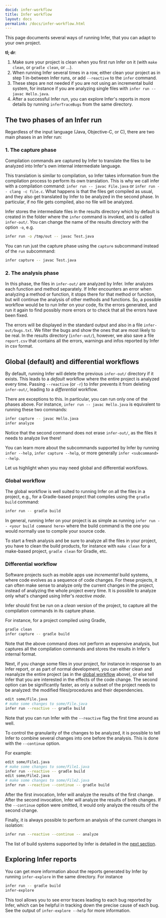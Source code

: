 ```yaml
---
docid: infer-workflow
title: Infer workflow
layout: docs
permalink: /docs/infer-workflow.html
---
```


This page documents several ways of running Infer, that you can adapt
to your own project.

**tl; dr**:

1. Make sure your project is clean when you first run Infer on it
  (with `make clean`, or `gradle clean`, or ...).
2. When running Infer several times in a row, either clean your
  project as in step 1 in-between Infer runs, or add `--reactive`
  to the `infer` command.
3. These steps are not needed if you are not using an incremental
  build system, for instance if you are analyzing single files with
  `infer run -- javac Hello.java`.
4. After a successful Infer run, you can explore Infer's reports in
  more details by running `inferTraceBugs` from the same directory.

## The two phases of an Infer run

Regardless of the input language (Java, Objective-C, or C), there are
two main phases in an Infer run:

### 1. The capture phase

Compilation commands are captured by Infer to translate the files to
be analyzed into Infer's own internal intermediate language.

This translation is similar to compilation, so Infer takes information
from the compilation process to perform its own translation. This is
why we call infer with a compilation command: `infer run -- javac
File.java` or `infer run -- clang -c file.c`. What happens is that the
files get compiled as usual, and they also get translated by Infer to
be analyzed in the second phase. In particular, if no file gets
compiled, also no file will be analyzed.

Infer stores the intermediate files in the results directory which by
default is created in the folder where the `infer` command is invoked,
and is called `infer-out/`.  You can change the name of the results
directory with the option `-o`, e.g.

```bash
infer run -o /tmp/out -- javac Test.java
```

You can run just the capture phase using the `capture` subcommand instead of the `run` subcommand:
```bash
infer capture -- javac Test.java
```

### 2. The analysis phase

In this phase, the files in `infer-out/` are analyzed by Infer.  Infer
analyzes each function and method separately. If Infer encounters an
error when analyzing a method or function, it stops there for that
method or function, but will continue the analysis of other methods
and functions. So, a possible workflow would be to run Infer on your
code, fix the errors generated, and run it again to find possibly more
errors or to check that all the errors have been fixed.

The errors will be displayed in the standard output and also in a file
`infer-out/bugs.txt`. We filter the bugs and show the ones that are
most likely to be real. In the results directory (`infer-out/`),
however, we also save a file `report.csv` that contains all the
errors, warnings and infos reported by Infer in csv format.


## Global (default) and differential workflows

By default, running Infer will delete the previous `infer-out/`
directory if it exists. This leads to a *default* workflow where
the entire project is analyzed every time.
Passing `--reactive` (or `-r`) to Infer prevents it from
deleting `infer-out/`, leading to a *differential* workflow.

There are exceptions to this. In particular, you can run only one of
the phases above. For instance, `infer run -- javac Hello.java` is
equivalent to running these two commands:

```bash
infer capture -- javac Hello.java
infer analyze
```

Notice that the second command does not erase `infer-out/`, as the
files it needs to analyze live there!

You can learn more about the subcommands supported by Infer by
running `infer --help`, `infer capture --help`, or more generally
`infer <subcommand> --help`.

Let us highlight when you may need global and differential
workflows.


### Global workflow

The global workflow is well suited to running Infer on all the files
in a project, e.g., for a Gradle-based project that compiles using the
`gradle build` command:

```bash
infer run -- gradle build
```

In general, running Infer on your project is as simple as running
`infer run -- <your build command here>` where the build command is the
one you would normally use to compile your source code.

To start a fresh analysis and be sure to analyze all the files in your
project, you have to clean the build products, for instance with `make clean`
for a make-based project, `gradle clean` for Gradle, etc.


### Differential workflow

Software projects such as mobile apps use *incremental* build systems,
where code evolves as a sequence of code changes. For these projects,
it can often make sense to analyze only the current changes in the
project, instead of analyzing the whole project every time. It is
possible to analyze only what's changed using Infer's *reactive mode*.

Infer should first be run on
a *clean* version of the project, to capture all the compilation
commands in its capture phase.

For instance, for a project compiled using Gradle,

```bash
gradle clean
infer capture -- gradle build
```

Note that the above command does not perform an expensive analysis, but
captures all the compilation commands and stores the results
in Infer's internal format.

Next, if you change some files in your project, for instance in
response to an Infer report, or as part of normal development, you can
either clean and reanalyze the entire project (as in the [global
workflow](#Global-workflow) above), or else tell Infer that you are
interested in the effects of the code change.
The second option can be significantly faster, as only a subset of the project
needs to be analyzed: the modified files/procedures and their
dependencies.

```bash
edit some/File.java
# make some changes to some/File.java
infer run --reactive -- gradle build
```

Note that you can run Infer with the `--reactive` flag the first
time around as well.

To control the granularity of the changes to be analyzed, it is possible
to tell Infer to combine several changes into one before the analysis.
This is done with the `--continue` option.

For example:

```bash
edit some/File1.java
# make some changes to some/File1.java
infer run --reactive -- gradle build
edit some/File2.java
# make some changes to some/File2.java
infer run --reactive --continue -- gradle build
```

After the first invocation, Infer will analyze the results of the first change.
After the second invocation, Infer will analyze the results of both
changes. If the `--continue` option were omitted, it would only
analyze the results of the second change.

Finally, it is always possible to perform an analysis of the
current changes in isolation:

```bash
infer run --reactive --continue -- analyze
```

The list of build systems supported by Infer is detailed in the [next
section](docs/analyzing-apps-or-projects.html).


## Exploring Infer reports

You can get more information about the reports generated by Infer by
running `infer-explore` in the same directory. For instance

```bash
infer run -- gradle build
infer-explore
```

This tool allows you to see error traces leading to each bug reported
by Infer, which can be helpful in tracking down the precise cause of
each bug. See the output of `infer-explore --help` for more
information.
